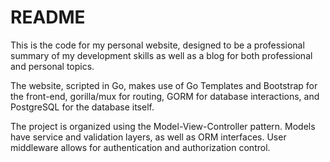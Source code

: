 # README

This is the code for my personal website, designed to be a professional summary of my development skills as well as a blog for both professional and personal topics.

The website, scripted in Go, makes use of Go Templates and Bootstrap for the front-end, gorilla/mux for routing, GORM for database interactions, and PostgreSQL for the database itself.

The project is organized using the Model-View-Controller pattern.  Models have service and validation layers, as well as ORM interfaces.  User middleware allows for authentication and authorization control.